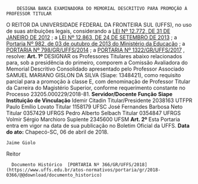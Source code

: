         DESIGNA BANCA EXAMINADORA DO MEMORIAL DESCRITIVO PARA PROMOÇÃO À PROFESSOR TITULAR  

 O REITOR DA UNIVERSIDADE FEDERAL DA FRONTEIRA SUL (UFFS), no uso de suas atribuições legais, considerando a [LEI Nº 12.772, DE 31 DE JANEIRO DE 2012](http://www.planalto.gov.br/ccivil_03/_ato2011-2014/2012/lei/l12772.htm)  ; a [LEI Nº 12.863, DE 24 DE SETEMBRO DE 2013](http://www.planalto.gov.br/ccivil_03/_ato2011-2014/2013/Lei/L12863.htm)  ; a [Portaria Nº 982, de 03 de outubro de 2013 do Ministério da Educação](http://pesquisa.in.gov.br/imprensa/jsp/visualiza/index.jsp?jornal=1&pagina=12&data=07/10/2013)  ; a [PORTARIA Nº 798/GR/UFFS/2014](https://www.uffs.edu.br/atos-normativos/portaria/gr/2014-0798)  ; a [PORTARIA Nº 1322/GR/UFFS/2017](https://www.uffs.edu.br/atos-normativos/portaria/gr/2017-1322)  , resolve:   **Art. 1º** DESIGNAR os Professores Titulares abaixo relacionados para, sob a presidência do primeiro, comporem a Comissão Avaliadora do Memorial Descritivo Consolidado apresentado pelo Professor Associado SAMUEL MARIANO GISLON DA SILVA (Siape: 1348421), como requisito parcial para a promoção à classe E, com denominação de Professor Titular da Carreira do Magistério Superior, conforme requerimento constante no Processo 23205.000229/2018-81.     **Servidor/Docente**    **Função**    **Siape**    **Instituição de Vinculação**      Idemir Citadin   Titular/Presidente   2038163   UTFPR     Paulo Emílio Lovato   Titular   1158179   UFSC     José Fernandes Barbosa Neto   Titular   0357429   UFRGS     Pedro Alberto Selbach   Titular   0354847   UFRGS     Volmir Sérgio Marchioro   Suplente   2345600   UFSM       **Art. 2º** Esta Portaria entra em vigor na data de sua publicação no Boletim Oficial da UFFS.      **Data do ato:** Chapecó-SC, 06 de abril de 2018.   
 

    Jaime Giolo   
 Reitor 

      Documento Histórico  [PORTARIA Nº 366/GR/UFFS/2018](https://www.uffs.edu.br/atos-normativos/portaria/gr/2018-0366/@@download/documento_historico)     
      